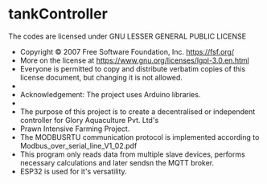 # tankController

The codes are licensed under GNU LESSER GENERAL PUBLIC LICENSE
*   Copyright © 2007 Free Software Foundation, Inc. <https://fsf.org/>
*   More on the license at <https://www.gnu.org/licenses/lgpl-3.0.en.html>
*   Everyone is permitted to copy and distribute verbatim copies of this license document, but changing it is not allowed.
*   
*   Acknowledgement: The project uses Arduino libraries.
*    
*   The purpose of this project is to create a decentralised or independent controller for Glory Aquaculture Pvt. Ltd's 
*   Prawn Intensive Farming Project. 
*   The MODBUSRTU communication protocol is implemented according to Modbus_over_serial_line_V1_02.pdf
*   This program only reads data from multiple slave devices, performs necessary calculations and later sendsn the MQTT broker.
*   ESP32 is used for it's versatility. 
